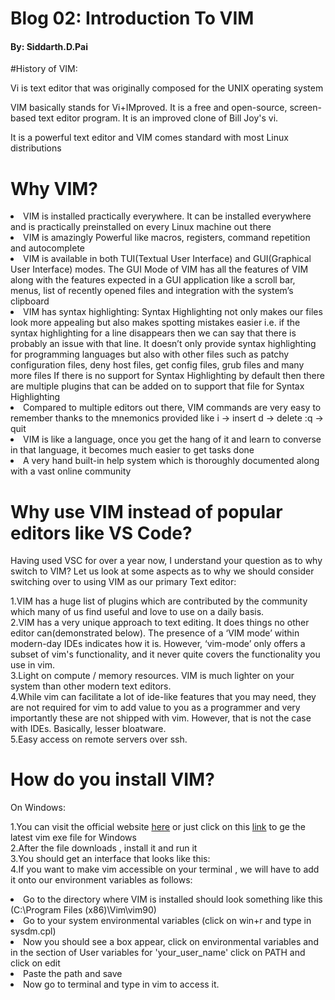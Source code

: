 # Blog 02: Introduction To VIM

#### By: Siddarth.D.Pai

#History of VIM:

Vi is text editor that was originally composed for the UNIX operating system

VIM basically stands for Vi+IMproved. It is a free and open-source, screen-based text editor program. It is an improved clone of Bill Joy's vi.

It is a powerful text editor and VIM comes standard with most Linux distributions

# Why VIM?

<li> VIM is installed practically everywhere. It can be installed everywhere and is practically preinstalled on every Linux machine out there</li>

<li> VIM is amazingly Powerful like macros, registers, command repetition and autocomplete</li>

<li> VIM is available in both TUI(Textual User Interface) and GUI(Graphical User Interface) modes. The GUI Mode of VIM has all the features of VIM along with the features expected in a GUI
  application like a scroll bar, menus, list of recently opened files and integration with the system’s clipboard
</li>
<li> VIM has syntax highlighting: Syntax Highlighting not only makes our files look more appealing but also makes spotting mistakes easier i.e. if the syntax highlighting for a line disappears then
  we can say that there is probably an issue with that line. It doesn’t only provide syntax highlighting for programming languages but also with other files such as patchy configuration files,
  deny host files, get config files, grub files and many more files If there is no support for Syntax Highlighting by default then there are multiple plugins that can be added on to support that file for Syntax Highlighting
</li>
<li> Compared to multiple editors out there, VIM commands are very easy to remember thanks to the mnemonics provided like
  i → insert
  d → delete
  :q → quit
</li>
<li> VIM is like a language, once you get the hang of it and learn to converse in that language, it becomes much easier to get tasks done</li>
<li> A very hand built-in help system which is thoroughly documented along with a vast online community</li>

# Why use VIM instead of popular editors like VS Code?

Having used VSC for over a year now, I understand your question as to why switch to VIM? Let us look at some aspects as to why we should consider switching over to using VIM as our primary Text editor:

1.VIM has a huge list of plugins which are contributed by the community which many of us find useful and love to use on a daily basis. <br/> 2.VIM has a very unique approach to text editing. It does things no other editor can(demonstrated below). The presence of a ‘VIM mode’ within modern-day IDEs indicates how it is.
However, ‘vim-mode’ only offers a subset of vim's functionality, and it never quite covers the functionality you use in vim.<br/> 3.Light on compute / memory resources. VIM is much lighter on your system than other modern text editors.<br/> 4.While vim can facilitate a lot of ide-like features that you may need, they are not required for vim to add value to you as a programmer and
very importantly these are not shipped with vim. However, that is not the case with IDEs. Basically, lesser bloatware.<br/> 5.Easy access on remote servers over ssh.

# How do you install VIM?

On Windows:

1.You can visit the official website [here](https://www.vim.org/download.php#pc) or just click on this [link](https://ftp.nluug.nl/pub/vim/pc/gvim90.exe) to ge the latest vim exe file for Windows<br/> 2.After the file downloads , install it and run it <br/>3.You should get an interface that looks like this:<br/> 4.If you want to make vim accessible on your terminal , we will have to add it onto our environment variables as follows:

<li>Go to the directory where VIM is installed should look something like this (C:\Program Files (x86)\Vim\vim90)</li>
<li>Go to your system environmental variables (click on win+r and type in sysdm.cpl)</li>
<li>Now you should see a box appear, click on environmental variables and in the section of User variables for 'your_user_name' click on PATH and click on edit</li>
<li>Paste the path and save</li>
<li>Now go to terminal and type in vim to access it.</li>
